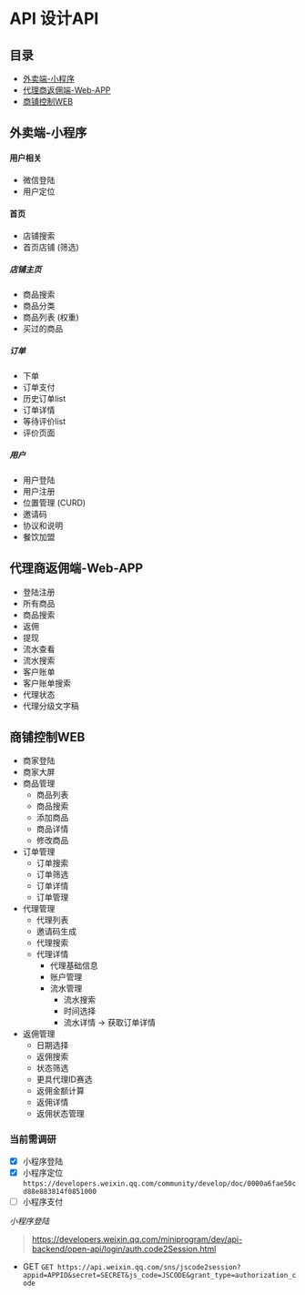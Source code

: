 # API 设计API

## 目录
- [外卖端-小程序](#外卖端-小程序)
- [代理商返佣端-Web-APP](#代理商返佣端-Web-APP)
- [商铺控制WEB](#商铺控制WEB)

## 外卖端-小程序

#### 用户相关
- 微信登陆
- 用户定位

#### 首页
- 店铺搜索
- 首页店铺  (筛选)
##### 店铺主页
- 商品搜索
- 商品分类 
- 商品列表  (权重)
- 买过的商品

##### 订单
- 下单
- 订单支付
- 历史订单list
- 订单详情
- 等待评价list
- 评价页面

##### 用户
- 用户登陆
- 用户注册
- 位置管理 (CURD)
- 邀请码
- 协议和说明
- 餐饮加盟

## 代理商返佣端-Web-APP
- 登陆注册
- 所有商品
- 商品搜索
- 返佣
- 提现
- 流水查看
- 流水搜索
- 客户账单
- 客户账单搜索
- 代理状态
- 代理分级文字稿

## 商铺控制WEB
- 商家登陆
- 商家大屏
- 商品管理
    - 商品列表
    - 商品搜索
    - 添加商品
    - 商品详情
    - 修改商品
- 订单管理
    - 订单搜索
    - 订单筛选
    - 订单详情
    - 订单管理
- 代理管理
    - 代理列表
    - 邀请码生成
    - 代理搜索
    - 代理详情
        - 代理基础信息
        - 账户管理
        - 流水管理
            - 流水搜索
            - 时间选择
            - 流水详情 -> 获取订单详情
- 返佣管理
    - 日期选择
    - 返佣搜索
    - 状态筛选
    - 更具代理ID赛选
    - 返佣金额计算
    - 返佣详情
    - 返佣状态管理
    
### 当前需调研
- [x] 小程序登陆
- [x] 小程序定位 `https://developers.weixin.qq.com/community/develop/doc/0000a6fae50cd88e883814f0851000`
- [ ] 小程序支付

*小程序登陆*
> https://developers.weixin.qq.com/miniprogram/dev/api-backend/open-api/login/auth.code2Session.html

- GET `GET https://api.weixin.qq.com/sns/jscode2session?appid=APPID&secret=SECRET&js_code=JSCODE&grant_type=authorization_code`

